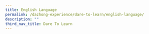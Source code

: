 ```yaml
---
title: English Language
permalink: /dazhong-experience/dare-to-learn/english-language/
description: ""
third_nav_title: Dare To Learn
---
```

